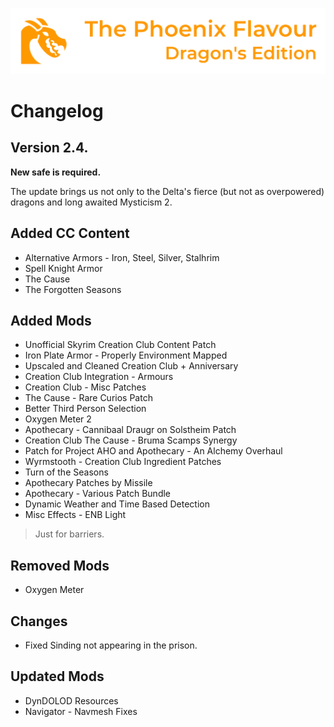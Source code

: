 ![image](images/Banner.webp)

# Changelog

## Version 2.4.

**New safe is required.**

The update brings us not only to the Delta's fierce (but not as overpowered) dragons and long awaited Mysticism 2.

## Added CC Content

* Alternative Armors - Iron, Steel, Silver, Stalhrim
* Spell Knight Armor
* The Cause
* The Forgotten Seasons

## Added Mods

* Unofficial Skyrim Creation Club Content Patch
* Iron Plate Armor - Properly Environment Mapped
* Upscaled and Cleaned Creation Club + Anniversary
* Creation Club Integration - Armours
* Creation Club - Misc Patches
* The Cause - Rare Curios Patch
* Better Third Person Selection
* Oxygen Meter 2
* Apothecary - Cannibaal Draugr on Solstheim Patch
* Creation Club The Cause - Bruma Scamps Synergy
* Patch for Project AHO and Apothecary - An Alchemy Overhaul
* Wyrmstooth - Creation Club Ingredient Patches
* Turn of the Seasons
* Apothecary Patches by Missile
* Apothecary - Various Patch Bundle
* Dynamic Weather and Time Based Detection
* Misc Effects - ENB Light
> Just for barriers.

## Removed Mods

* Oxygen Meter

## Changes

* Fixed Sinding not appearing in the prison.

## Updated Mods

* DynDOLOD Resources
* Navigator - Navmesh Fixes
